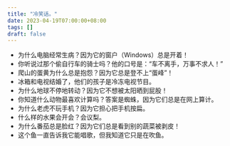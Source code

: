 ```yaml
---
title: "冷笑话。"
date: 2023-04-19T07:00:00+08:00
tags: []
draft: false
---
```


- 为什么电脑经常生病？因为它的窗户（Windows）总是开着！
- 你听说过那个偷自行车的骑士吗？他的口号是：“车不离手，万事不求人！”
- 爬山的蛋黄为什么总是抱怨？因为它总是登不上“蛋峰”！
- 冰箱和电视结婚了，他们的孩子是冷冻电视节目。
- 为什么地球不停地转动？因为它不想被太阳晒到屁股！
- 你知道什么动物最喜欢计算吗？答案是蜘蛛，因为它们总是在网上算计。
- 为什么老虎不玩手机？因为它担心把手机按扁。
- 什么样的水果会开会？会议梨。
- 为什么番茄总是脸红？因为它们总是看到别的蔬菜被剥皮！
- 这个鱼一直告诉我它能唱歌，但我知道它只是在吹鱼。



